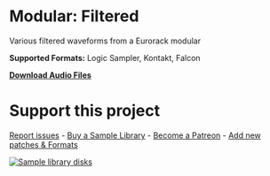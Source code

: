 # Modular: Filtered
 
Various filtered waveforms from a Eurorack modular

**Supported Formats:** Logic Sampler, Kontakt, Falcon

**[Download Audio Files](https://github.com/publicsamples/Modular-Filtered/releases/tag/1.0)**

# Support this project

[Report issues](/issues) - [Buy a Sample Library](https://gumroad.com/modularsamples) - [Become a Patreon](https://www.patreon.com/modularsamples) - [Add new patches & Formats](/pulls)

[
![Sample library disks](https://www.modularsamples.com/samples/product/drive/drives2.jpg)
](https://modularsamples.gumroad.com/l/modularsamples-drives?_ga=2.242988098.195509939.1628358549-1869591910.1628358549)
